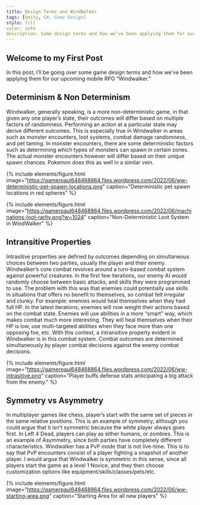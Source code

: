 ```yaml
---
title: Design Terms and WindWalker
tags: [Unity, C#, Game Design]
style: fill
color: info
description: Game design terms and how we’ve been applying them for our upcoming mobile RPG Windwalker.
---
```


## Welcome to my First Post

In this post, I’ll be going over some game design terms and how we’ve been applying them for our upcoming mobile RPG “Windwalker.”

## Determinism & Non Determinism
Windwalker, generally speaking, is a more non-deterministic game, in that given any one player’s state, their outcomes will differ based on multiple factors of randomness. Performing an action at a particular state may derive different outcomes. This is especially true in Windwalker in areas such as monster encounters, loot systems, combat damage randomness, and pet taming. In monster encounters, there are some deterministic factors such as determining which types of monsters can spawn in certain zones. The actual monster encounters however will differ based on their unique spawn chances. Pokemon does this as well in a similar vein.

{% include elements/figure.html image="https://gamerpaul648468864.files.wordpress.com/2022/06/ww-deterministic-pet-spawn-locations.png" caption="Deterministic pet spawn locations in red spheres" %}

{% include elements/figure.html image="https://gamerpaul648468864.files.wordpress.com/2022/06/machinations-loot-rarity.png?w=1024" caption="Non-Deterministic Loot System in WindWalker" %}

## Intransitive Properties
Intrasitive properties are defined by outcomes depending on simultaneous choices between two parties, usually the player and their enemy. Windwalker’s core combat revolves around a turn-based combat system against powerful creatures. In the first few iterations, our enemy AI would randomly choose between basic attacks, and skills they were programmed to use. The problem with this was that enemies could potentially use skills in situations that offers no benefit to themselves, so combat felt irregular and clunky. For example: enemies would heal themselves when they had full HP. In the latest iterations, enemies will now weight their actions based on the combat state. Enemies will use abilities in a more “smart” way, which makes combat much more interesting. They will heal themselves when their HP is low, use multi-targeted abilities when they face more than one opposing foe, etc. With this context, a intransitive property evident in Windwalker is in this combat system. Combat outcomes are determined simultaneously by player combat decisions against the enemy combat decisions.

{% include elements/figure.html image="https://gamerpaul648468864.files.wordpress.com/2022/06/ww-intrasitive.png" caption="Player buffs defense stats anticipating a big attack from the enemy." %}


## Symmetry vs Asymmetry 
In multiplayer games like chess, player’s start with the same set of pieces in the same relative positions. This is an example of symmetry, although you could argue that it isn’t symmetric because the white player always goes first. In Left 4 Dead, players can play as either humans, or zombies. This is an example of Asymmetry, since both parties have completely different characteristics. Windwalker has a PvP mode that is not live-time. This is to say that PvP encounters consist of a player fighting a snapshot of another player. I would argue that Windwalker is symmetric in this sense, since all players start the game as a level 1 Novice, and they then choose customization options like equipment/skills/classes/pets/etc.

{% include elements/figure.html image="https://gamerpaul648468864.files.wordpress.com/2022/06/ww-starting-area.png" caption="Starting Area for all new players" %}

